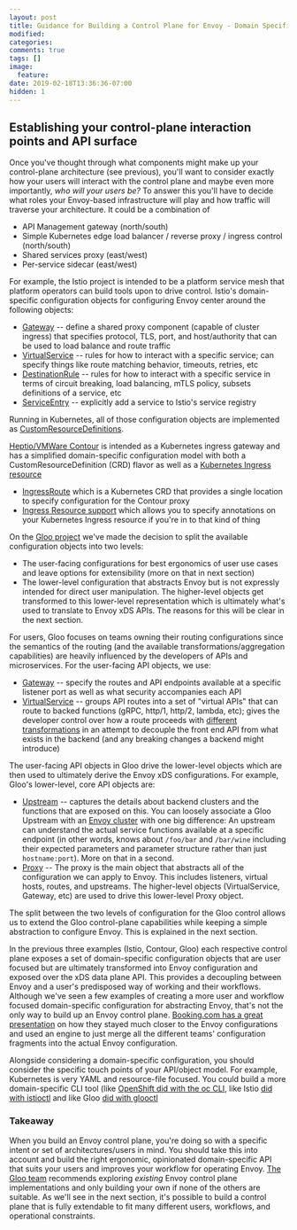 ```yaml
---
layout: post
title: Guidance for Building a Control Plane for Envoy - Domain Specific Configuration API
modified:
categories: 
comments: true
tags: []
image:
  feature:
date: 2019-02-18T13:36:36-07:00
hidden: 1
---
```


## Establishing your control-plane interaction points and API surface

Once you've thought through what components might make up your control-plane architecture (see previous), you'll want to consider exactly how your users will interact with the control plane and maybe even more importantly, _who will your users be?_ To answer this you'll have to decide what roles your Envoy-based infrastructure will play and how traffic will traverse your architecture. It could be a combination of

* API Management gateway (north/south)
* Simple Kubernetes edge load balancer / reverse proxy / ingress control (north/south)
* Shared services proxy (east/west)
* Per-service sidecar (east/west)

For example, the Istio project is intended to be a platform service mesh that platform operators can build tools upon to drive control. Istio's domain-specific configuration objects for configuring Envoy center around the following objects:

* [Gateway](https://istio.io/docs/reference/config/istio.networking.v1alpha3/#Gateway) -- define a shared proxy component (capable of cluster ingress) that specifies protocol, TLS, port, and host/authority that can be used to load balance and route traffic
* [VirtualService](https://istio.io/docs/reference/config/istio.networking.v1alpha3/#VirtualService) -- rules for how to interact with a specific service; can specify things like route matching behavior, timeouts, retries, etc
* [DestinationRule](https://istio.io/docs/reference/config/istio.networking.v1alpha3/#DestinationRule) -- rules for how to interact with a specific service in terms of circuit breaking, load balancing, mTLS policy, subsets definitions of a service, etc
* [ServiceEntry](https://istio.io/docs/reference/config/istio.networking.v1alpha3/#ServiceEntry) -- explicitly add a service to Istio's service registry

Running in Kubernetes, all of those configuration objects are implemented as [CustomResourceDefinitions](https://kubernetes.io/docs/concepts/extend-kubernetes/api-extension/custom-resources/).

[Heptio/VMWare Contour](https://github.com/heptio/contour) is intended as a Kubernetes ingress gateway and has a simplified domain-specific configuration model with both a CustomResourceDefinition (CRD) flavor as well as a [Kubernetes Ingress resource](https://kubernetes.io/docs/concepts/services-networking/ingress/)

* [IngressRoute](https://github.com/heptio/contour/blob/master/docs/ingressroute.md) which is a Kubernetes CRD that provides a single location to specify configuration for the Contour proxy
* [Ingress Resource support](https://github.com/heptio/contour/blob/master/docs/annotations.md) which allows you to specify annotations on your Kubernetes Ingress resource if you're in to that kind of thing

On the [Gloo project](https://github.com/solo-io/gloo/tree/master/docs/dev) we've made the decision to split the available configuration objects into two levels:

* The user-facing configurations for best ergonomics of user use cases and leave options for extensibility (more on that in next section)
* The lower-level configuration that abstracts Envoy but is not expressly intended for direct user manipulation. The higher-level objects get transformed to this lower-level representation which is ultimately what's used to translate to Envoy xDS APIs. The reasons for this will be clear in the next section.

For users, Gloo focuses on teams owning their routing configurations since the semantics of the routing (and the available transformations/aggregation capabilities) are heavily influenced by the developers of APIs and microservices. For the user-facing API objects, we use:

* [Gateway](https://gloo.solo.io/v1/github.com/solo-io/gloo/projects/gateway/api/v1/gateway.proto.sk/) -- specify the routes and API endpoints available at a specific listener port as well as what security accompanies each API
* [VirtualService](https://gloo.solo.io/v1/github.com/solo-io/gloo/projects/gateway/api/v1/virtual_service.proto.sk/) -- groups API routes into a set of "virtual APIs" that can route to backed functions (gRPC, http/1, http/2, lambda, etc); gives the developer control over how a route proceeds with [different transformations](https://gloo.solo.io/v1/github.com/solo-io/gloo/projects/gloo/api/v1/plugins/transformation/transformation.proto.sk/) in an attempt to decouple the front end API from what exists in the backend (and any breaking changes a backend might introduce)

The user-facing API objects in Gloo drive the lower-level objects which are then used to ultimately derive the Envoy xDS configurations. For example, Gloo's lower-level, core API objects are:

* [Upstream](https://gloo.solo.io/v1/github.com/solo-io/gloo/projects/gloo/api/v1/upstream.proto.sk/) -- captures the details about backend clusters and the functions that are exposed on this. You can loosely associate a Gloo Upstream with an [Envoy cluster](https://www.envoyproxy.io/docs/envoy/latest/api-v2/api/v2/cds.proto) with one big difference: An upstream can understand the actual service functions available at a specific endpoint (in other words, knows about `/foo/bar` and `/bar/wine` including their expected parameters and parameter structure rather than just `hostname:port`). More on that in a second. 
* [Proxy](https://gloo.solo.io/v1/github.com/solo-io/gloo/projects/gloo/api/v1/proxy.proto.sk/) -- The proxy is the main object that abstracts all of the configuration we can apply to Envoy. This includes listeners, virtual hosts, routes, and upstreams. The higher-level objects (VirtualService, Gateway, etc) are used to drive this lower-level Proxy object.

The split between the two levels of configuration for the Gloo control allows us to extend the Gloo control-plane capabilities while keeping a simple abstraction to configure Envoy. This is explained in the next section. 

In the previous three examples (Istio, Contour, Gloo) each respective control plane exposes a set of domain-specific configuration objects that are user focused but are ultimately transformed into Envoy configuration and exposed over the xDS data plane API. This provides a decoupling between Envoy and a user's predisposed way of working and their workflows. Although we've seen a few examples of creating a more user and workflow focused domain-specific configuration for abstracting Envoy, that's not the only way to build up an Envoy control plane. [Booking.com has a great presentation](https://www.slideshare.net/IvanKruglov/ivan-kruglov-introducing-envoybased-service-mesh-at-bookingcom-version-7) on how they stayed much closer to the Envoy configurations and used an engine to just merge all the different teams' configuration fragments into the actual Envoy configuration. 

Alongside considering a domain-specific configuration, you should consider the specific touch points of your API/object model. For example, Kubernetes is very YAML and resource-file focused. You could build a more domain-specific CLI tool (like [OpenShift did with the oc CLI](https://docs.openshift.com/enterprise/3.2/dev_guide/new_app.html#dev-guide-new-app), like Istio [did with istioctl](https://istio.io/docs/reference/commands/istioctl/) and like Gloo [did with glooctl](https://gloo.solo.io/cli/glooctl/)

### Takeaway

When you build an Envoy control plane, you're doing so with a specific intent or set of architectures/users in mind. You should take this into account and build the right ergonomic, opinionated domain-specific API that suits your users and improves your workflow for operating Envoy. [The Gloo team](https://github.com/solo-io/gloo/graphs/contributors) recommends exploring _existing_ Envoy control plane implementations and only building your own if none of the others are suitable. As we'll see in the next section, it's possible to build a control plane that is fully extendable to fit many different users, workflows, and operational constraints. 
